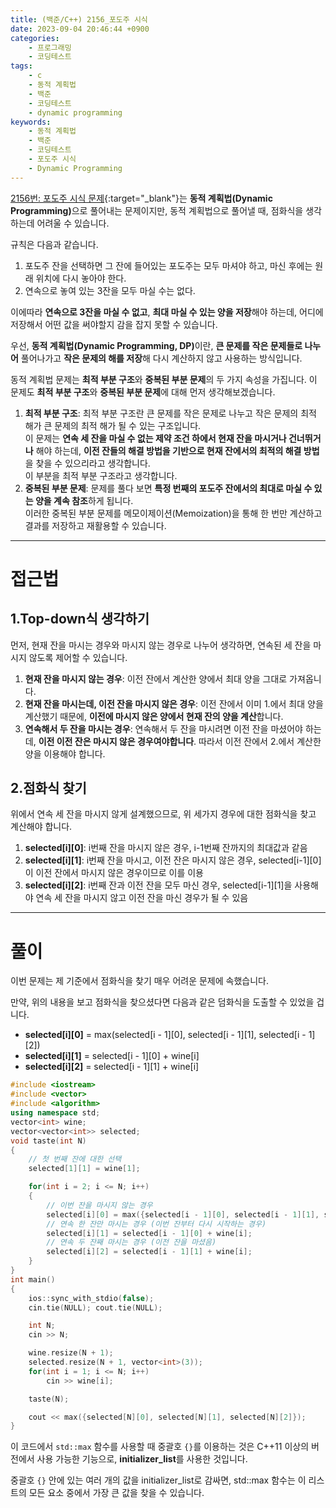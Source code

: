 ```yaml
---
title: (백준/C++) 2156_포도주 시식
date: 2023-09-04 20:46:44 +0900
categories:
    - 프로그래밍
    - 코딩테스트
tags:
    - c
    - 동적 계획법
    - 백준
    - 코딩테스트
    - dynamic programming
keywords:
    - 동적 계획법
    - 백준
    - 코딩테스트
    - 포도주 시식
    - Dynamic Programming
---
```


[2156번: 포도주 시식 문제](https://www.acmicpc.net/problem/2156){:target="_blank"}는 <span class="keyword">**동적 계획법(Dynamic Programming)**</span>으로 풀어내는 문제이지만, 동적 계획법으로 풀어낼 때, 점화식을 생각하는데 어려울 수 있습니다.

규칙은 다음과 같습니다.

1. 포도주 잔을 선택하면 그 잔에 들어있는 포도주는 모두 마셔야 하고, 마신 후에는 원래 위치에 다시 놓아야 한다.
2. 연속으로 놓여 있는 3잔을 모두 마실 수는 없다.

이에따라 **연속으로 3잔을 마실 수 없고**, **최대 마실 수 있는 양을 저장**해야 하는데, 어디에 저장해서 어떤 값을 써야할지 감을 잡지 못할 수 있습니다.

우선, <span class="keyword">**동적 계획법(Dynamic Programming, DP)**</span>이란, <span class="font_highlight">**큰 문제를 작은 문제들로 나누어**</span> 풀어나가고 <span class="font_highlight">**작은 문제의 해를 저장**</span>해 다시 계산하지 않고 사용하는 방식입니다.

동적 계획법 문제는 **최적 부분 구조**와 **중복된 부분 문제**의 두 가지 속성을 가집니다. 이 문제도 **최적 부분 구조**와 **중복된 부분 문제**에 대해 먼저 생각해보겠습니다.

1. **최적 부분 구조**: 최적 부분 구조란 큰 문제를 작은 문제로 나누고 작은 문제의 최적 해가 큰 문제의 최적 해가 될 수 있는 구조입니다. <br> 이 문제는 <span class="font_highlight">**연속 세 잔을 마실 수 없는 제약 조건 하에서 현재 잔을 마시거나 건너뛰거나**</span> 해야 하는데, <span class="font_highlight">**이전 잔들의 해결 방법을 기반으로 현재 잔에서의 최적의 해결 방법**</span>을 찾을 수 있으리라고 생각합니다. <br> 이 부분을 최적 부분 구조라고 생각합니다.
2. **중복된 부분 문제**: 문제를 풀다 보면 **특정 번째의 포도주 잔에서의 최대로 마실 수 있는 양을 계속 참조**하게 됩니다. <br> 이러한 중복된 부분 문제를 메모이제이션(Memoization)을 통해 한 번만 계산하고 결과를 저장하고 재활용할 수 있습니다. 

---

# 접근법

## 1.Top-down식 생각하기

먼저, 현재 잔을 마시는 경우와 마시지 않는 경우로 나누어 생각하면, 연속된 세 잔을 마시지 않도록 제어할 수 있습니다.

1. <span class="important">**현재 잔을 마시지 않는 경우**</span>: 이전 잔에서 계산한 양에서 최대 양을 그대로 가져옵니다.
2. <span class="important">**현재 잔을 마시는데, 이전 잔을 마시지 않은 경우**</span>: 이전 잔에서 이미 1.에서 최대 양을 계산했기 때문에, **이전에 마시지 않은 양에서 현재 잔의 양을 계산**합니다.
3. <span class="important">**연속해서 두 잔을 마시는 경우**</span>: 연속해서 두 잔을 마시려면 이전 잔을 마셨어야 하는데, **이전 이전 잔은 마시지 않은 경우여야합니다**. 따라서 이전 잔에서 2.에서 계산한 양을 이용해야 합니다.

## 2.점화식 찾기

위에서 연속 세 잔을 마시지 않게 설계했으므로, 위 세가지 경우에 대한 점화식을 찾고 계산해야 합니다.

1. **selected[i][0]**: i번째 잔을 마시지 않은 경우, i-1번째 잔까지의 최대값과 같음
2. **selected[i][1]**: i번째 잔을 마시고, 이전 잔은 마시지 않은 경우, selected[i-1][0]이 이전 잔에서 마시지 않은 경우이므로 이를 이용
3. **selected[i][2]**: i번째 잔과 이전 잔을 모두 마신 경우, selected[i-1][1]을 사용해야 연속 세 잔을 마시지 않고 이전 잔을 마신 경우가 될 수 있음

---

# 풀이

이번 문제는 제 기준에서 점화식을 찾기 매우 어려운 문제에 속했습니다.

만약, 위의 내용을 보고 점화식을 찾으셨다면 다음과 같은 덤화식을 도출할 수 있었을 겁니다.

- **selected[i][0]** = max(selected[i - 1][0], selected[i - 1][1], selected[i - 1][2])
- **selected[i][1]** = selected[i - 1][0] + wine[i]
- **selected[i][2]** = selected[i - 1][1] + wine[i]

```cpp
#include <iostream>
#include <vector>
#include <algorithm>
using namespace std;
vector<int> wine;
vector<vector<int>> selected;
void taste(int N)
{
	// 첫 번째 잔에 대한 선택
	selected[1][1] = wine[1];

	for(int i = 2; i <= N; i++)
	{
		// 이번 잔을 마시지 않는 경우
		selected[i][0] = max({selected[i - 1][0], selected[i - 1][1], selected[i - 1][2]});
		// 연속 한 잔만 마시는 경우 (이번 잔부터 다시 시작하는 경우)
		selected[i][1] = selected[i - 1][0] + wine[i];
		// 연속 두 잔째 마시는 경우 (이전 잔을 마셨음)
		selected[i][2] = selected[i - 1][1] + wine[i];
	}
}
int main()
{
	ios::sync_with_stdio(false);
	cin.tie(NULL); cout.tie(NULL);

	int N;
	cin >> N;

	wine.resize(N + 1);
	selected.resize(N + 1, vector<int>(3));
	for(int i = 1; i <= N; i++)
		cin >> wine[i];

	taste(N);

	cout << max({selected[N][0], selected[N][1], selected[N][2]});
}
```

이 코드에서 `std::max` 함수를 사용할 때 중괄호 `{}`를 이용하는 것은 C++11 이상의 버전에서 사용 가능한 기능으로, **initializer_list**를 사용한 것입니다.

중괄호 `{}` 안에 있는 여러 개의 값을 initializer_list로 감싸면, std::max 함수는 이 리스트의 모든 요소 중에서 가장 큰 값을 찾을 수 있습니다.